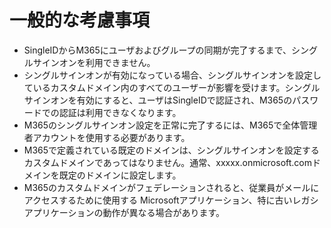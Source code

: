 # 一般的な考慮事項

* SingleIDからM365にユーザおよびグループの同期が完了するまで、シングルサインオンを利用できません。
* シングルサインオンが有効になっている場合、シングルサインオンを設定しているカスタムドメイン内のすべてのユーザーが影響を受けます。シングルサインオンを有効にすると、ユーザはSingleIDで認証され、M365のパスワードでの認証は利用できなくなります。
* M365のシングルサインオン設定を正常に完了するには、M365で全体管理者アカウントを使用する必要があります。
* M365で定義されている既定のドメインは、シングルサインオンを設定するカスタムドメインであってはなりません。通常、xxxxx.onmicrosoft.comドメインを既定のドメインに設定します。
* M365のカスタムドメインがフェデレーションされると、従業員がメールにアクセスするために使用する Microsoftアプリケーション、特に古いレガシアプリケーションの動作が異なる場合があります。